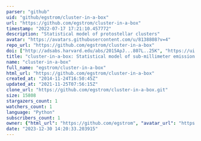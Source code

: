 ```yaml
---
parser: "github"
uid: "github/egstrom/cluster-in-a-box"
url: "https://github.com/egstrom/cluster-in-a-box"
timestamp: "2022-07-17 17:21:10.457772"
description: "Statistical model of protostellar clusters"
avatar: "https://avatars.githubusercontent.com/u/8138808?v=4"
repo_url: "https://github.com/egstrom/cluster-in-a-box"
doi: ["http://adsabs.harvard.edu/abs/2015ApJ...807L..25K", "https://ui.adsabs.harvard.edu/abs/2016ascl.soft10008K/abstract"]
title: "cluster-in-a-box: Statistical model of sub-millimeter emission from embedded protostellar clusters"
name: "cluster-in-a-box"
full_name: "egstrom/cluster-in-a-box"
html_url: "https://github.com/egstrom/cluster-in-a-box"
created_at: "2014-11-24T16:50:45Z"
updated_at: "2021-11-25T07:56:15Z"
clone_url: "https://github.com/egstrom/cluster-in-a-box.git"
size: 15808
stargazers_count: 1
watchers_count: 1
language: "Python"
subscribers_count: 1
owner: {"html_url": "https://github.com/egstrom", "avatar_url": "https://avatars.githubusercontent.com/u/8138808?v=4", "login": "egstrom", "type": "User"}
date: "2023-12-30 14:20:33.203915"
---
```

